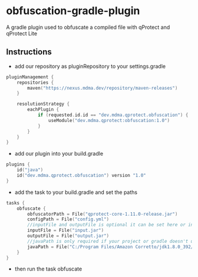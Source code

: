 
# obfuscation-gradle-plugin
A gradle plugin used to obfuscate a compiled file with qProtect and qProtect Lite

## Instructions
- add our repository as pluginRepository to your settings.gradle

```kotlin
pluginManagement {
    repositories {
        maven("https://nexus.mdma.dev/repository/maven-releases")
    }

    resolutionStrategy {
        eachPlugin {
            if (requested.id.id == "dev.mdma.qprotect.obfuscation") {
                useModule("dev.mdma.qprotect:obfuscation:1.0")
            }
        }
    }
}
```

 - add our plugin into your build.gradle

```kotlin
plugins {
    id("java")
    id("dev.mdma.qprotect.obfuscation") version "1.0"
}
```
 - add the task to your build.gradle and set the paths
```kotlin
tasks {
    obfuscate {
        obfuscatorPath = File("qprotect-core-1.11.0-release.jar")
        configPath = File("config.yml")
        //inputFile and outputFile is optional it can be set here or in the config
        inputFile = File("input.jar")
        outputFile = File("output.jar")
        //javaPath is only required if your project or gradle doesn't use java 8
        javaPath = File("C:/Program Files/Amazon Corretto/jdk1.8.0_392/jre")
    }
}
```
- then run the task obfuscate


